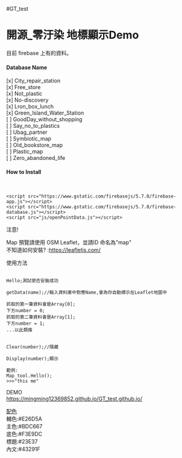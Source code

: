 #GT_test

<h1>開源_零汙染 地標顯示Demo</h1>
<tr>

目前 firebase 上有的資料。<br>

<h4>Database Name</h4>
[x] City_repair_station<br>
[x] Free_store<br>
[x] Not_plastic<br>
[x] No-discovery<br>
[x] Lron_box_lunch<br>
[x] Green_Island_Water_Station<br>
[ ] GoodDay_without_shopping<br>
[ ] Say_no_to_plastics<br>
[ ] Ubag_partner<br>
[ ] Symbiotic_map<br>
[ ] Old_bookstore_map<br>
[ ] Plastic_map<br>
[ ] Zero_abandoned_life<br>

<tr>
<h4>How to Install</h4> <br>

    <script src="https://www.gstatic.com/firebasejs/5.7.0/firebase-app.js"></script>
    <script src="https://www.gstatic.com/firebasejs/5.7.0/firebase-database.js"></script>
    <script src="js/openPointData.js"></script>
</h4>注意!</h4><br>

Map 預覽請使用 OSM Leaflet，並請ID 命名為"map"<br>
不知道如何安裝?
:https://leafletjs.com/
<tr>
使用方法

```

Hello;測試使否安裝成功

getData(name);//輸入資料庫中對應Name,會為你自動標示在Leaflet地圖中

抓取的第一筆資料會是Array[0];
下方number = 0;
抓取的第二筆資料會是Array[1];
下方number = 1;
...以此類推


Clear(number);//隱藏

Display(number);顯示

範例:
Map_tool.Hello();
>>>"this me"
```


DEMO<br>
https://mingming12369852.github.io/GT_test.github.io/<br>

[配色](https://lh4.googleusercontent.com/lpFisKIsiABK1mwfj3UfmEfdypYfnBEGbCYlsJc3Gy6GOjQqIpN8JiToI2uqizrm2c57UmtUviyWzm-eR9Tlrc1nsHlMZa4njO9XcyXx)<br>
輔色:#E26D5A  <br>
主色:#BDC667 <br>
底色:#F3E9DC <br>
標題:#23E37<br>
內文:#43291F<br>
